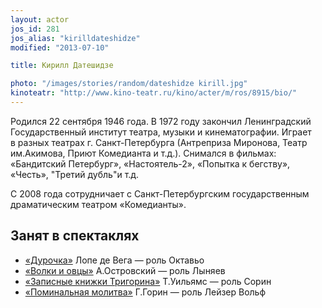 ```yaml
---
layout: actor
jos_id: 281
jos_alias: "kirilldateshidze"
modified: "2013-07-10"

title: Кирилл Датешидзе

photo: "/images/stories/random/dateshidze kirill.jpg"
kinoteatr: "http://www.kino-teatr.ru/kino/acter/m/ros/8915/bio/"
---
```


Родился 22 сентября 1946 года. В 1972 году закончил Ленинградский Государственный институт театра, музыки и кинематографии. Играет в разных театрах г. Санкт-Петербурга (Антреприза Миронова, Театр им.Акимова, Приют Комедианта и т.д.). Снимался в фильмах: «Бандитский Петербург», «Настоятель-2», «Попытка к бегству», «Честь», "Третий дубль"и т.д.

С 2008 года сотрудничает с Санкт-Петербургским государственным драматическим театром «Комедианты».

## Занят в спектаклях

- [«Дурочка»](44-dyrochka.html) Лопе де Вега — роль Октавьо
- [«Волки и овцы»](42-volki-i-ovci.html) А.Островский — роль Лыняев
- [«Записные книжки Тригорина»](72-trigorin.html) Т.Уильямс — роль Сорин
- [«Поминальная молитва»](97-pominalnaia-molitva.html) Г.Горин — роль Лейзер Вольф